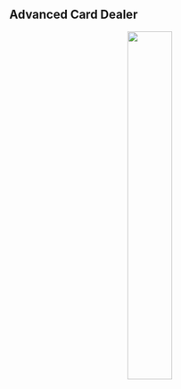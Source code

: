 ## Advanced Card Dealer

<p align="center">
  <img src="https://github.com/user-attachments/assets/32f4f108-4590-4151-b3e6-5c3fb0abce1f" width="40%">
</p>
